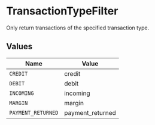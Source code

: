 # TransactionTypeFilter

Only return transactions of the specified transaction type.


## Values

| Name               | Value              |
| ------------------ | ------------------ |
| `CREDIT`           | credit             |
| `DEBIT`            | debit              |
| `INCOMING`         | incoming           |
| `MARGIN`           | margin             |
| `PAYMENT_RETURNED` | payment_returned   |